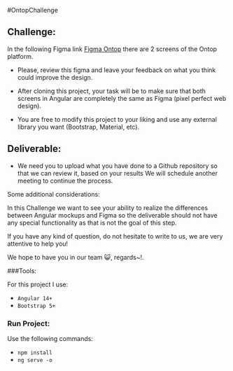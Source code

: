 #OntopChallenge

## Challenge:

In the following Figma link [Figma Ontop](https://www.figma.com/file/l1IcP1dvCDLmlwBMRkJyY9/Untitled?node-id=0%3A1) there are 2 screens of the Ontop platform.

- Please, review this figma and leave your feedback on what you think could improve the design.

- After cloning this project, your task will be to make sure that both screens in Angular are
  completely the same as Figma (pixel perfect web design).

- You are free to modify this project to your liking and use any external library you want (Bootstrap, Material, etc).

## Deliverable:

- We need you to upload what you have done to a Github repository so that we can review it, based on your results
  We will schedule another meeting to continue the process.

Some additional considerations:

In this Challenge we want to see your ability to realize the differences between Angular mockups
and Figma so the deliverable should not have any special functionality as that is not the goal of this step.

If you have any kind of question, do not hesitate to write to us, we are very attentive to help you!

We hope to have you in our team 😺, regards~!.

###Tools:

For this project I use:

- `Angular 14+`
- `Bootstrap 5+`

### Run Project:

Use the following commands:

- `npm install`
- `ng serve -o`
